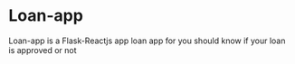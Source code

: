 # Loan-app

Loan-app is a Flask-Reactjs app loan app for you should know if your loan is approved or not


